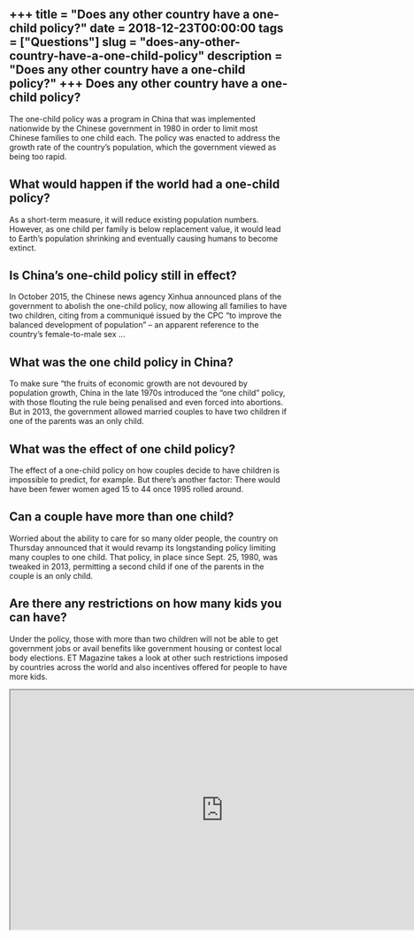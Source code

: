 +++
title = "Does any other country have a one-child policy?"
date = 2018-12-23T00:00:00
tags = ["Questions"]
slug = "does-any-other-country-have-a-one-child-policy"
description = "Does any other country have a one-child policy?"
+++
Does any other country have a one-child policy?
-----------------------------------------------

The one-child policy was a program in China that was implemented nationwide by the Chinese government in 1980 in order to limit most Chinese families to one child each. The policy was enacted to address the growth rate of the country’s population, which the government viewed as being too rapid.

What would happen if the world had a one-child policy?
------------------------------------------------------

As a short-term measure, it will reduce existing population numbers. However, as one child per family is below replacement value, it would lead to Earth’s population shrinking and eventually causing humans to become extinct.

Is China’s one-child policy still in effect?
--------------------------------------------

In October 2015, the Chinese news agency Xinhua announced plans of the government to abolish the one-child policy, now allowing all families to have two children, citing from a communiqué issued by the CPC “to improve the balanced development of population” – an apparent reference to the country’s female-to-male sex …

What was the one child policy in China?
---------------------------------------

To make sure “the fruits of economic growth are not devoured by population growth, China in the late 1970s introduced the “one child” policy, with those flouting the rule being penalised and even forced into abortions. But in 2013, the government allowed married couples to have two children if one of the parents was an only child.

What was the effect of one child policy?
----------------------------------------

The effect of a one-child policy on how couples decide to have children is impossible to predict, for example. But there’s another factor: There would have been fewer women aged 15 to 44 once 1995 rolled around.

Can a couple have more than one child?
--------------------------------------

Worried about the ability to care for so many older people, the country on Thursday announced that it would revamp its longstanding policy limiting many couples to one child. That policy, in place since Sept. 25, 1980, was tweaked in 2013, permitting a second child if one of the parents in the couple is an only child.

Are there any restrictions on how many kids you can have?
---------------------------------------------------------

Under the policy, those with more than two children will not be able to get government jobs or avail benefits like government housing or contest local body elections. ET Magazine takes a look at other such restrictions imposed by countries across the world and also incentives offered for people to have more kids.

<iframe allow="accelerometer; autoplay; clipboard-write; encrypted-media; gyroscope; picture-in-picture" allowfullscreen="" class="__youtube_prefs__  epyt-is-override  no-lazyload" data-no-lazy="1" data-origheight="433" data-origwidth="770" data-skipgform_ajax_framebjll="" height="433" id="_ytid_37074" loading="lazy" src="https://www.youtube.com/embed/flb_S5JJC4k?enablejsapi=1&autoplay=0&cc_load_policy=0&cc_lang_pref=&iv_load_policy=1&loop=0&modestbranding=0&rel=1&fs=1&playsinline=0&autohide=2&theme=dark&color=red&controls=1&" title="YouTube player" width="770"></iframe>